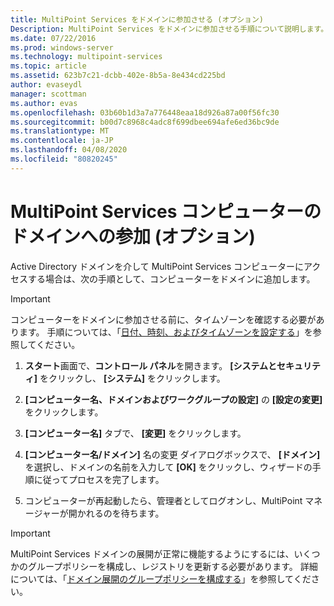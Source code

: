 ```yaml
---
title: MultiPoint Services をドメインに参加させる (オプション)
Description: MultiPoint Services をドメインに参加させる手順について説明します。
ms.date: 07/22/2016
ms.prod: windows-server
ms.technology: multipoint-services
ms.topic: article
ms.assetid: 623b7c21-dcbb-402e-8b5a-8e434cd225bd
author: evaseydl
manager: scottman
ms.author: evas
ms.openlocfilehash: 03b60b1d3a7a776448eaa18d926a87a00f56fc30
ms.sourcegitcommit: b00d7c8968c4adc8f699dbee694afe6ed36bc9de
ms.translationtype: MT
ms.contentlocale: ja-JP
ms.lasthandoff: 04/08/2020
ms.locfileid: "80820245"
---
```

# <a name="join-the-multipoint-services-computer-to-a-domain-optional"></a>MultiPoint Services コンピューターのドメインへの参加 (オプション)
Active Directory ドメインを介して MultiPoint Services コンピューターにアクセスする場合は、次の手順として、コンピューターをドメインに追加します。  
  
> [!IMPORTANT]  
> コンピューターをドメインに参加させる前に、タイムゾーンを確認する必要があります。 手順については、「[日付、時刻、およびタイムゾーンを設定する](Set-the-date--time--and-time-zone.md)」を参照してください。  
   
1.  **スタート**画面で、**コントロール パネル**を開きます。 **[システムとセキュリティ]** をクリックし、 **[システム]** をクリックします。  
  
2.  **[コンピューター名、ドメインおよびワークグループの設定]** の **[設定の変更]** をクリックします。  
  
3.  **[コンピューター名]** タブで、 **[変更]** をクリックします。  
  
4.  **[コンピューター名/ドメイン]** 名の変更 ダイアログボックスで、 **[ドメイン]** を選択し、ドメインの名前を入力して **[OK]** をクリックし、ウィザードの手順に従ってプロセスを完了します。  
  
5.  コンピューターが再起動したら、管理者としてログオンし、MultiPoint マネージャーが開かれるのを待ちます。  
  
> [!IMPORTANT]  
> MultiPoint Services ドメインの展開が正常に機能するようにするには、いくつかのグループポリシーを構成し、レジストリを更新する必要があります。 詳細については、「[ドメイン展開のグループポリシーを構成する](https://technet.microsoft.com/library/dn265982.aspx)」を参照してください。  
